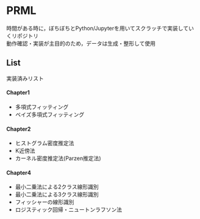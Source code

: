 # PRML
時間がある時に，ぼちぼちとPython/Jupyterを用いてスクラッチで実装していくリポジトリ  
動作確認・実装が主目的のため，データは生成・整形して使用  

## List
実装済みリスト

#### Chapter1
- 多項式フィッティング
- ベイズ多項式フィッティング

#### Chapter2
- ヒストグラム密度推定法
- K近傍法
- カーネル密度推定法(Parzen推定法)

#### Chapter4
- 最小二乗法による2クラス線形識別
- 最小二乗法による3クラス線形識別
- フィッシャーの線形識別
- ロジスティック回帰・ニュートンラフソン法